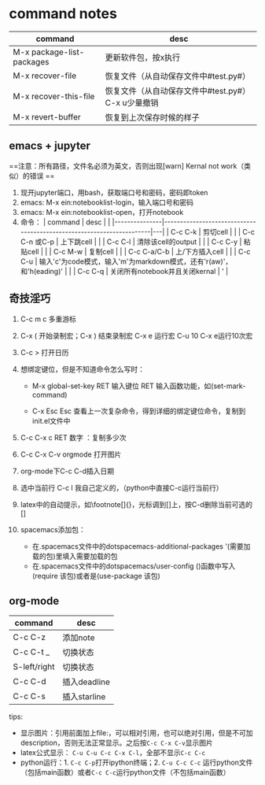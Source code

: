 # command notes


| command                   | desc                                                |
| --------------            | -------                                             |
| M-x package-list-packages | 更新软件包，按x执行                                 |
| M-x recover-file          | 恢复文件（从自动保存文件中#test.py#）               |
| M-x recover-this-file     | 恢复文件（从自动保存文件中#test.py#） C-x u少量撤销 |
| M-x revert-buffer         | 恢复到上次保存时候的样子                            |



## emacs + jupyter

==注意：所有路径，文件名必须为英文，否则出现[warn] Kernal not work（类似）的错误 ==
1. 现开jupyter端口，用bash，获取端口号和密码，密码即token
2. emacs: M-x ein:notebooklist-login，输入端口号和密码
3. emacs: M-x ein:notebooklist-open，打开notebook
4. 命令：
| command       | desc                                                                 |   |
|---------------|----------------------------------------------------------------------|---|
| C-c C-k       | 剪切cell                                                             |   |
| C-c C-n 或C-p | 上下跳cell                                                           |   |
| C-c C-l       | 清除该cell的output                                                   |   |
| C-c C-y       | 粘贴cell                                                             |   |
| C-c M-w       | 复制cell                                                             |   |
| C-c C-a/C-b   | 上/下方插入cell                                                      |   |
| C-c C-u       | 输入'c'为code模式，输入'm'为markdown模式，还有'r(aw)'，和'h(eading)' |   |
| C-c C-q       | 关闭所有notebook并且关闭kernal                                       | ' |



## 奇技淫巧


1. C-c m c 多重游标
2. C-x ( 开始录制宏；C-x ) 结束录制宏 C-x e 运行宏 C-u 10 C-x e运行10次宏
3. C-c > 打开日历
4. 想绑定键位，但是不知道命令怎么写时：
    - M-x global-set-key RET 输入键位 RET 输入函数功能，如(set-mark-command)

    - C-x Esc Esc 查看上一次复杂命令，得到详细的绑定键位命令，复制到init.el文件中

5. C-c C-x c RET 数字 ：复制多少次
6. C-c C-x C-v orgmode 打开图片
7. org-mode下C-c C-d插入日期
8. 选中当前行 C-c l 我自己定义的，（python中直接C-c运行当前行）
9. latex中的自动提示，如\footnote[]{}，光标调到[]上，按C-d删除当前可选的[]
10. spacemacs添加包：
    - 在.spacemacs文件中的dotspacemacs-additional-packages '(需要加载的包)里填入需要加载的包
    - 在.spacemacs文件中的dotspacemacs/user-config ()函数中写入(require 该包)或者是(use-package 该包)

## org-mode

| command      | desc         |
|--------------|--------------|
| C-c C-z      | 添加note     |
| C-c C-t _    | 切换状态     |
| S-left/right | 切换状态     |
| C-c C-d      | 插入deadline |
| C-c C-s      | 插入starline   |

tips:
- 显示图片：引用前面加上file\:，可以相对引用，也可以绝对引用，但是不可加description，否则无法正常显示。之后按`C-c C-x C-v`显示图片
- latex公式显示： `C-u C-u C-c C-x C-l`，全部不显示`C-c C-c`
- python运行：1. `C-c C-p`打开ipython终端；2. `C-u C-c C-c` 运行python文件（包括main函数）或者`C-c C-c`运行python文件（不包括main函数）
  


